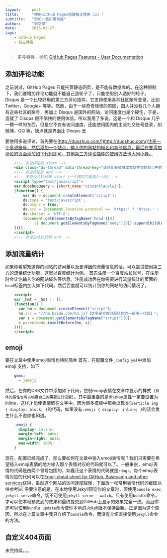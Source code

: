 ```yaml
---
layout:     post
title:      "使用GitHub Pages搭建独立博客（三）"
subtitle:   "添加一些扩展功能"
author:     "刘文俊"
date:       2015-09-27
tags:
    - GitHub Pages
    - 独立博客
---
```


> 更多特性，参见 [GitHub Pages Features - User Documentation](https://help.github.com/categories/github-pages-features/)

## 添加评论功能
之前说过，GitHub Pages 只能托管静态网页，是不能有数据库的。在这种限制下，我们要增加评论功能就不能自己造轮子了，只能使用别人造好的轮子。Disqus 是一个比较好用的第三方评论插件，它支持使用各种社区账号登录，比如 Twitter，Google+ 等等。然而，由于一些奇奇怪怪的原因，国人并没有几个人拥有这些社区的账号，再加上 Disqus 是国外的网站，访问速度也是个硬伤，于是，造就了 Disqus 很不愉快的使用体验。所以我用了多说，这是一个和 Disqus 几乎一模一样的东西，但是它不仅有访问速度，还能使用国内的主流社交账号登录，如微博，QQ 等，缺点就是界面比 Disqus 丑 <i class="emoji emoji-laughing"></i>

<!-- more -->

要使用多说评论，首先要在[http://duoshuo.com/](http://duoshuo.com/)注册一个多说账号，然后添加一个站点，输入你的网站的域名和其他信息，最后在要添加评论的页面添加如下代码即可，其他第三方评论插件的使用方法也大同小异。

````html
	<!-- 多说评论框 start -->
	<div class="ds-thread" data-thread-key="请将此处替换成文章在你的站点中的ID" data-title="请替换成文章的标题" data-url="请替换成文章的网址"></div>
	<!-- 多说评论框 end -->
	<!-- 多说公共JS代码 start (一个网页只需插入一次) -->
	<script type="text/javascript">
	var duoshuoQuery = {short_name:"vincentlauvlwj"};
	(function() {
		var ds = document.createElement('script');
		ds.type = 'text/javascript';
		ds.async = true;
		ds.src = (document.location.protocol == 'https:' ? 'https:' : 'http:') + '//static.duoshuo.com/embed.js';
		ds.charset = 'UTF-8';
		(document.getElementsByTagName('head')[0] 
			 || document.getElementsByTagName('body')[0]).appendChild(ds);
	})();
	</script>
	<!-- 多说公共JS代码 end -->
````

## 添加流量统计
如果你希望知道你的网站的访问量以及更详细的流量信息的话，可以尝试使用第三方的流量统计功能，这里以百度统计为例。
首先注册一个百度站长账号，在注册时会让你输入你的网站域名等信息。注册成功后在你需要进行流量统计的页面的`head`标签内加入如下代码。然后百度就可以统计到你的网站的访问情况了。

````html
	<script>
	var _hmt = _hmt || [];
	(function() {
	  var hm = document.createElement("script");
	  hm.src = "//hm.baidu.com/hm.js?【这里是百度分配给你的一串唯一代码】";
	  var s = document.getElementsByTagName("script")[0]; 
	  s.parentNode.insertBefore(hm, s);
	})();
	</script>
````

## emoji
要在文章中使用emoji表情也特别简单<i class="emoji emoji-grimacing"></i><i class="emoji emoji-grimacing"></i><i class="emoji emoji-grimacing"></i>
首先，在配置文件`_config.yml`中添加 emoji 支持，如下

````yml
	gems:
	  - jemoji
````

然后，在你的CSS文件中添加如下代码，控制emoji表情在文章中显示的样式（`具体的属性也可以根据自己的需要进行设置`）。其中最重要的是display属性一定要设置为inline，这样才能使表情嵌在文字中。因为很多模板中都会出现类似`article img { display: block; }`的代码，如果没有`.emoji { display: inline; }`的话会发生什么不说你也知道。

````css
	.emoji {
	  display: inline;
	  margin-left: auto;
	  margin-right: auto;
	  max-width: 100%;
	}
````

现在，配置已经完成了，那么要如何在文章中输入emoji表情呢？我们只需要在希望插入emoji表情的地方输入那个表情对应的代码就可以了。一般来说，emoji表情的代码是由两个冒号包围的，如蠢汪<i class="emoji emoji-dog"></i>这个表情的代码就是<code><i>:</i>dog<i>:</i></code>。每个emoji表情对应的代码可以在[Emoji cheat sheet for GitHub, Basecamp and other services](http://www.emoji-cheat-sheet.com/)获得，虽然这个网站的访问速度贼慢<i class="emoji emoji-broken-heart"></i>，下面放一张常用表情代码的截图以供参考![](https://www.liuwj.me/files/in-post/independent-blog-page-emoji-cheat-sheet.png)
需要注意的是，在本地使用Jekyll预览你的文章时，须使用`bundle exec jekyll serve`命令，切不可使用`jekyll serve --watch`。只有使用`bundle`命令，才可以使本地预览到的效果和最终提交到GitHub上显示的效果完全一致。而且你还可以使用`bundle update`命令使你本地的Jekyll版本保持最新。正是因为这个原因，所以在上篇文章中我只介绍了`bundle`命令，而没有介绍直接使用`jekyll`命令的方法。

## 自定义404页面

未完待续。。。